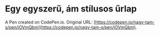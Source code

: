 # Egy egyszerű, ám stílusos űrlap

A Pen created on CodePen.io. Original URL: [https://codepen.io/nagy-tam-s/pen/jOVmQbm](https://codepen.io/nagy-tam-s/pen/jOVmQbm).


